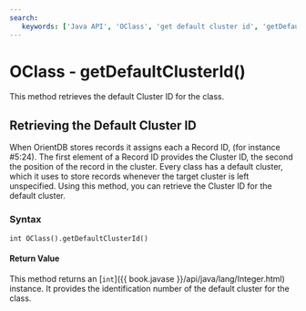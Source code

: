 ```yaml
---
search:
   keywords: ['Java API', 'OClass', 'get default cluster id', 'getDefaultClusterId', 'Cluster ID', 'cluster']
---
```


# OClass - getDefaultClusterId()

This method retrieves the default Cluster ID for the class.

## Retrieving the Default Cluster ID

When OrientDB stores records it assigns each a Record ID, (for instance #5:24).  The first element of a Record ID provides the Cluster ID, the second the position of the record in the cluster.  Every class has a default cluster, which it uses to store records whenever the target cluster is left unspecified.  Using this method, you can retrieve the Cluster ID for the default cluster.

### Syntax

```
int OClass().getDefaultClusterId()
```

#### Return Value

This method returns an [`int`]({{ book.javase }}/api/java/lang/Integer.html) instance.  It provides the identification number of the default cluster for the class.


